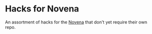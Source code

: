 # Hacks for Novena

An assortment of hacks for the [Novena](http://www.kosagi.com/w/index.php?title=Novena_Main_Page) that don't yet require their own repo.

